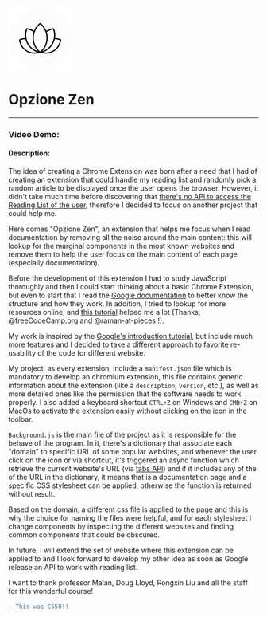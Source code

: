 ![This is an image](zen_extension/images/flower_128.png)
# Opzione Zen
---
### Video Demo:  <URL HERE>
#### Description:
The idea of creating a Chrome Extension was born after a need that I had of creating an extension that could handle my reading list and randomly pick a random article to be displayed once the user opens the browser. However, it didn't take much time before discovering that [there's no API to access the Reading List of the user](https://bugs.chromium.org/p/chromium/issues/detail?id=1265326), therefore I decided to focus on another project that could help me.

Here comes "Opzione Zen", an extension that helps me focus when I read documentation by removing all the noise around the main content: this will lookup for the marginal components in the most known websites and remove them to help the user focus on the main content of each page (especially documentation).

Before the development of this extension I had to study JavaScript thoroughly and then I could start thinking about a basic Chrome Extension, but even to start that I read the [Google documentation](https://developer.chrome.com/docs/) to better know the structure and how they work. In addition, I tried to lookup for more resources online, and [this tutorial](https://youtu.be/0n809nd4Zu4) helped me a lot (Thanks, @freeCodeCamp.org and @raman-at-pieces !).

My work is inspired by the [Google's introduction tutorial](https://developer.chrome.com/docs/extensions/mv3/getstarted/tut-focus-mode/), but include much more features and I decided to take a different approach to favorite re-usability of the code for different website.

My project, as every extension, include a `manifest.json` file which is mandatory to develop an chromium extension, this file contains generic information about the extension (like a `description`, `version`, etc.), as well as more detailed ones like the permission that the software needs to work properly. I also added a keyboard shortcut `CTRL+Z` on Windows and `CMD+Z` on MacOs to activate the extension easily without clicking on the icon in the toolbar.

`Background.js` is the main file of the project as it is responsible for the behave of the program. In it, there's a dictionary that associate each "domain" to specific URL of some popular websites, and whenever the user click on the icon or via shortcut, it's triggered an async function which retrieve the current website's URL (via [tabs API](https://developer.chrome.com/docs/extensions/reference/tabs/#manifest)) and if it includes any of the of the URL in the dictionary, it means that is a documentation page and a specific CSS stylesheet can be applied, otherwise the function is returned without result.

Based on the domain, a different css file is applied to the page and this is why the choice for naming the files were helpful, and for each stylesheet I change components by inspecting the different websites and finding common components that could be obscured.

In future, I will extend the set of website where this extension can be applied to and I look forward to develop my other idea as soon as Google release an API to work with reading list.

I want to thank professor Malan, Doug Lloyd, Rongxin Liu and all the staff for this wonderful course!
```diff
- This was CS50!!
```